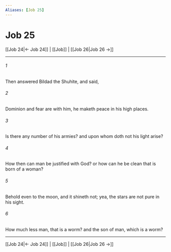 ```yaml
---
Aliases: [Job 25]
---
```

# Job 25

[[Job 24|← Job 24]] | [[Job]] | [[Job 26|Job 26 →]]
***



###### 1 
Then answered Bildad the Shuhite, and said, 

###### 2 
Dominion and fear are with him, he maketh peace in his high places. 

###### 3 
Is there any number of his armies? and upon whom doth not his light arise? 

###### 4 
How then can man be justified with God? or how can he be clean that is born of a woman? 

###### 5 
Behold even to the moon, and it shineth not; yea, the stars are not pure in his sight. 

###### 6 
How much less man, that is a worm? and the son of man, which is a worm?

***
[[Job 24|← Job 24]] | [[Job]] | [[Job 26|Job 26 →]]
